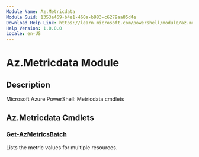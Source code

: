 ```yaml
---
Module Name: Az.Metricdata
Module Guid: 1353a469-b4e1-460a-b983-c6279aa85d4e
Download Help Link: https://learn.microsoft.com/powershell/module/az.metricdata
Help Version: 1.0.0.0
Locale: en-US
---
```


# Az.Metricdata Module
## Description
Microsoft Azure PowerShell: Metricdata cmdlets

## Az.Metricdata Cmdlets
### [Get-AzMetricsBatch](Get-AzMetricsBatch.md)
Lists the metric values for multiple resources.

